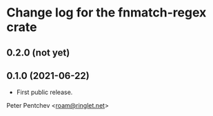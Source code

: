 # Change log for the fnmatch-regex crate

## 0.2.0 (not yet)

## 0.1.0 (2021-06-22)

- First public release.

Peter Pentchev <[roam@ringlet.net](mailto:roam@ringlet.net)>
